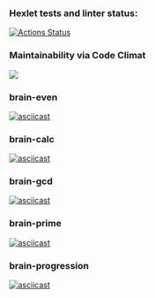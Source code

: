 ### Hexlet tests and linter status:
[![Actions Status](https://github.com/karanice/python-project-49/actions/workflows/hexlet-check.yml/badge.svg)](https://github.com/karanice/python-project-49/actions)

### Maintainability via Code Climat
<a href="https://codeclimate.com/github/karanice/python-project-49/maintainability"><img src="https://api.codeclimate.com/v1/badges/62cf6bd23953dd4e4b71/maintainability" /></a>

### brain-even 
[![asciicast](https://asciinema.org/a/UJHeKXNS9axqKT9nqLG2NlDfz.svg)](https://asciinema.org/a/UJHeKXNS9axqKT9nqLG2NlDfz)

### brain-calc 
[![asciicast](https://asciinema.org/a/v2SYwDWBcFN3nZCVCnHMJQBjZ.svg)](https://asciinema.org/a/v2SYwDWBcFN3nZCVCnHMJQBjZ)

### brain-gcd 
[![asciicast](https://asciinema.org/a/lkygwxoyIFuHV5FRRuwyq5KcN.svg)](https://asciinema.org/a/lkygwxoyIFuHV5FRRuwyq5KcN)

### brain-prime 
[![asciicast](https://asciinema.org/a/QMmf0AJIMzTYgkl0cL5ZaKzb8.svg)](https://asciinema.org/a/QMmf0AJIMzTYgkl0cL5ZaKzb8)

### brain-progression 
[![asciicast](https://asciinema.org/a/RUqWeTOFcxQrLKilQqyWQzWLC.svg)](https://asciinema.org/a/RUqWeTOFcxQrLKilQqyWQzWLC)
